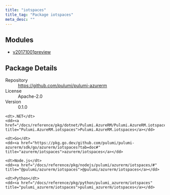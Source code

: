 ```yaml
---
title: "iotspaces"
title_tag: "Package iotspaces"
meta_desc: ""
---
```


<!-- WARNING: this file was generated by Pulumi Docs Generator. -->
<!-- Do not edit by hand unless you're certain you know what you are doing! -->



<h2 id="modules">Modules</h2>
<ul class="api">
    <li><a href="v20171001preview/" title="v20171001preview"><span class="symbol module"></span>v20171001preview</a></li>
</ul>

<h2 id="package-details">Package Details</h2>
<dl class="package-details">
	<dt>Repository</dt>
	<dd><a href="https://github.com/pulumi/pulumi-azurerm">https://github.com/pulumi/pulumi-azurerm</a></dd>
	<dt>License</dt>
	<dd>Apache-2.0</dd>
	<dt>Version</dt>
	<dd>0.1.0</dd>
</dl>



<dl class="tabular">

    <dt>.NET</dt>
    <dd><a href="/docs/reference/pkg/dotnet/Pulumi.AzureRM/Pulumi.AzureRM.iotspaces.html" title="Pulumi.AzureRM.iotspaces">Pulumi.AzureRM.iotspaces</a></dd>

    <dt>Go</dt>
    <dd><a href="https://pkg.go.dev/github.com/pulumi/pulumi-azurerm/sdk/go/azurerm/iotspaces?tab=doc#" title="azurerm/iotspaces">azurerm/iotspaces</a></dd>

    <dt>Node.js</dt>
    <dd><a href="/docs/reference/pkg/nodejs/pulumi/azurerm/iotspaces/#" title="@pulumi/azurerm/iotspaces">@pulumi/azurerm/iotspaces</a></dd>

    <dt>Python</dt>
    <dd><a href="/docs/reference/pkg/python/pulumi_azurerm/iotspaces" title="pulumi_azurerm/iotspaces">pulumi_azurerm/iotspaces</a></dd>

</dl>

